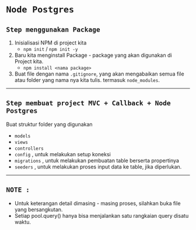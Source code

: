 # `Node Postgres`

## `Step menggunakan Package`
1. Inisialisasi NPM di project kita
    - `npm init` / `npm init -y`
2. Baru kita menginstall Package - package yang akan digunakan di Project kita.
    - `npm install <nama package>` 
3. Buat file dengan nama `.gitignore`, yang akan mengabaikan semua file atau folder yang nama nya kita tulis. termasuk `node_modules`.

<hr>

## `Step membuat project MVC + Callback + Node Postgres`
Buat struktur folder yang digunakan
  - `models`
  - `views`
  - `controllers`
  - `config` , untuk melakukan setup koneksi
  - `migrations` , untuk melakukan pembuatan table berserta propertinya
  - `seeders` , untuk melakukan proses input data ke table, jika diperlukan.

<hr>

## `NOTE :` 
- Untuk keterangan detail dimasing - masing proses, silahkan buka file yang bersangkutan.
- Setiap pool.query() hanya bisa menjalankan satu rangkaian query disatu waktu.
